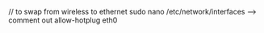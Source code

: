 // to swap from wireless to ethernet
sudo nano /etc/network/interfaces
--> comment out allow-hotplug eth0